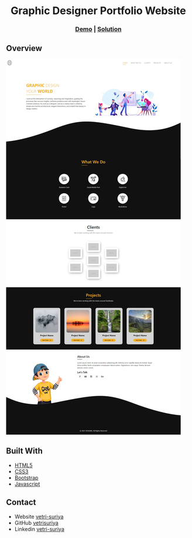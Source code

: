 <h1 align="center">Graphic Designer Portfolio Website</h1>

<div align="center">
  <h3>
    <a href="https://rvs-graphic-designer-portfolio.netlify.app/">Demo</a>
    <span> | </span>
    <a href="https://github.com/vetrisuriya/Portfolio-Responsive-Website">Solution</a>
  </h3>
</div>

## Overview

![screenshot](desktop.jpeg)

## Built With

- [HTML5](#!)
- [CSS3](#!)
- [Bootstrap](#!)
- [Javascript](#!)

## Contact

- Website [vetri-suriya](https://vetri-suriya.web.app/)
- GitHub [vetrisuriya](https://github.com/vetrisuriya)
- Linkedin [vetri-suriya](https://www.linkedin.com/in/vetri-suriya/)
